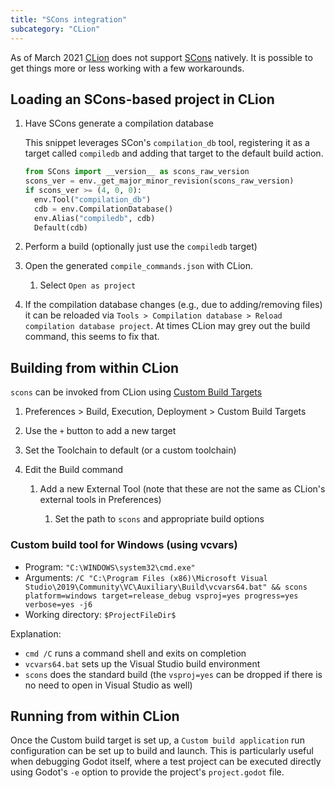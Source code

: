```yaml
---
title: "SCons integration"
subcategory: "CLion"
---
```


As of March 2021 [CLion](https://www.jetbrains.com/clion/) does not support [SCons](https://scons.org/) natively.
It is possible to get things more or less working with a few workarounds.

## Loading an SCons-based project in CLion

1. Have SCons generate a compilation database

   This snippet leverages SCon's `compilation_db` tool, registering it as a target called `compiledb` and adding that
   target to the default build action.
   
   ```python
   from SCons import __version__ as scons_raw_version
   scons_ver = env._get_major_minor_revision(scons_raw_version)
   if scons_ver >= (4, 0, 0):
     env.Tool("compilation_db")
     cdb = env.CompilationDatabase()
     env.Alias("compiledb", cdb)
     Default(cdb)
   ```
1. Perform a build (optionally just use the `compiledb` target)
1. Open the generated `compile_commands.json` with CLion.
    1. Select `Open as project`
1. If the compilation database changes (e.g., due to adding/removing files) it can be reloaded via
   `Tools > Compilation database > Reload compilation database project`. At times CLion may grey out the build command, this seems to fix that.

## Building from within CLion

`scons` can be invoked from CLion using [Custom Build Targets](https://www.jetbrains.com/help/clion/custom-build-targets.html)

1. Preferences > Build, Execution, Deployment > Custom Build Targets
1. Use the `+` button to add a new target
1. Set the Toolchain to default (or a custom toolchain)
1. Edit the Build command

    1. Add a new External Tool (note that these are not the same as CLion's external tools in Preferences)

        1. Set the path to `scons` and appropriate build options

### Custom build tool for Windows (using vcvars)

* Program: `"C:\WINDOWS\system32\cmd.exe"`
* Arguments: ```/C "C:\Program Files (x86)\Microsoft Visual Studio\2019\Community\VC\Auxiliary\Build\vcvars64.bat" && scons platform=windows target=release_debug vsproj=yes progress=yes verbose=yes -j6```
* Working directory: `$ProjectFileDir$`

Explanation:
* `cmd /C` runs a command shell and exits on completion
* `vcvars64.bat` sets up the Visual Studio build environment
* `scons` does the standard build (the `vsproj=yes` can be dropped if there is no need to open in Visual Studio as well)

## Running from within CLion

Once the Custom build target is set up, a `Custom build application` run configuration can be set up to build and
launch. This is particularly useful when debugging Godot itself, where a test project can be executed directly using
Godot's `-e` option to provide the project's `project.godot` file.
